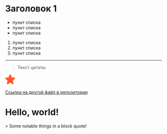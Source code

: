 # Заголовок 1

- пункт списка
- пункт списка
- пункт списка

1. пункт списка
2. пункт списка
3. пункт списка

---

>Текст цитаты

![картинка](img/red_star.png)

[Ссылка на другой файл в репозитории](index.html)

# Hello, world!

<div className="note">
  > Some notable things in a block quote!
</div>